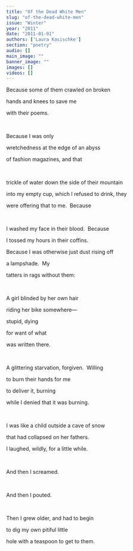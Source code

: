 ```yaml
---
title: "Of the Dead White Men"
slug: "of-the-dead-white-men"
issue: "Winter"
year: "2011"
date: "2011-01-01"
authors: ['Laura Kasischke']
section: "poetry"
audio: []
main_image: ""
banner_image: ""
images: []
videos: []
---
```

Because some of them crawled on broken

 hands and knees to save me

 with their poems.

  

 Because I was only

 wretchedness at the edge of an abyss

 of fashion magazines, and that

  

 trickle of water down the side of their mountain

 into my empty cup, which I refused to drink, they

 were offering that to me.  Because

  

 I washed my face in their blood.  Because

 I tossed my hours in their coffins.

 Because I was otherwise just dust rising off

 a lampshade.  My

 tatters in rags without them:

  

 A girl blinded by her own hair

 riding her bike somewhere—

 stupid, dying

 for want of what

 was written there.

  

 A glittering starvation, forgiven.  Willing

 to burn their hands for me

 to deliver it, burning

 while I denied that it was burning.

  

 I was like a child outside a cave of snow

 that had collapsed on her fathers.

 I laughed, wildly, for a little while.

  

 And then I screamed.

  

 And then I pouted.

  

 Then I grew older, and had to begin

 to dig my own pitiful little

 hole with a teaspoon to get to them.


